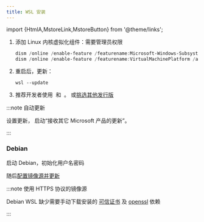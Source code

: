 ```yaml
---
title: WSL 安装
---
```


import {HtmlA,MstoreLink,MstoreButton} from '@theme/links';

1.  添加 Linux 内核虚拟化组件：需要管理员权限

    ```powershell
    dism /online /enable-feature /featurename:Microsoft-Windows-Subsystem-Linux /all /norestart
    dism /online /enable-feature /featurename:VirtualMachinePlatform /all

    ```

2.  重启后，更新：

        wsl --update

3.  <p>推荐开发者使用&nbsp;
    <MstoreLink id="9MSVKQC78PK6" name="Debian"/> 和&nbsp;
    <MstoreLink id="9PDXGNCFSCZV" name="Ubuntu" />。
    或<a href="https://aka.ms/wslstore">挑选其他发行版</a></p>

:::note 自动更新

<p><HtmlA href="ms-settings:windowsupdate-options">设置更新</HtmlA>，
启动“接收其它 Microsoft 产品的更新”。</p>

:::

### Debian

启动 Debian，初始化用户名密码

随后[配置镜像源并更新](/docs/linux/mustdo/mirror-update#Debian)

:::note 使用 HTTPS 协议的镜像源

Debian WSL 缺少需要手动下载安装的
[可信证书](https://packages.debian.org/search?keywords=ca-certificates&exact=1)
及 [openssl](https://packages.debian.org/search?keywords=openssl&exact=1) 依赖

:::
